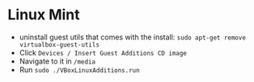 # Linux Mint

* uninstall guest utils that comes with the install: `sudo apt-get remove virtualbox-guest-utils`
* Click `Devices / Insert Guest Additions CD image`
* Navigate to it in `/media`
* Run `sudo ./VBoxLinuxAdditions.run`
